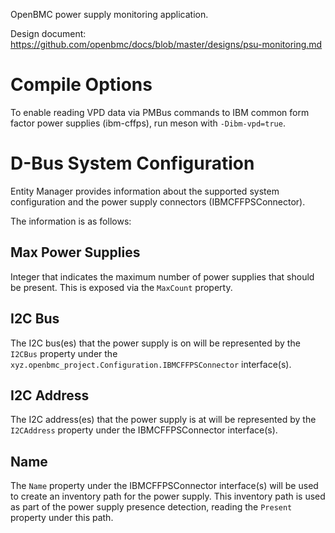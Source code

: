 OpenBMC power supply monitoring application.

Design document:
https://github.com/openbmc/docs/blob/master/designs/psu-monitoring.md

# Compile Options

To enable reading VPD data via PMBus commands to IBM common form factor power
supplies (ibm-cffps), run meson with `-Dibm-vpd=true`.

# D-Bus System Configuration

Entity Manager provides information about the supported system configuration and
the power supply connectors (IBMCFFPSConnector).

The information is as follows:

## Max Power Supplies

Integer that indicates the maximum number of power supplies that should be
present. This is exposed via the `MaxCount` property.

## I2C Bus

The I2C bus(es) that the power supply is on will be represented by the `I2CBus`
property under the `xyz.openbmc_project.Configuration.IBMCFFPSConnector`
interface(s).

## I2C Address

The I2C address(es) that the power supply is at will be represented by the
`I2CAddress` property under the IBMCFFPSConnector interface(s).

## Name

The `Name` property under the IBMCFFPSConnector interface(s) will be used to
create an inventory path for the power supply. This inventory path is used as
part of the power supply presence detection, reading the `Present` property
under this path.
